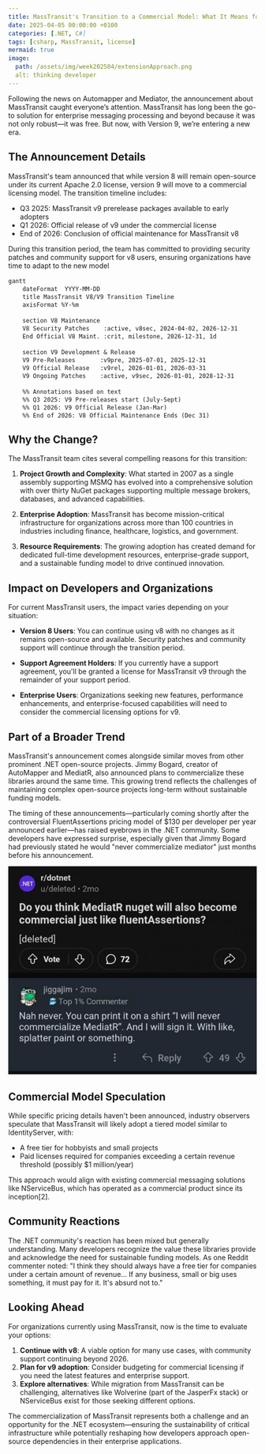 ```yaml
---
title: MassTransit's Transition to a Commercial Model: What It Means for .NET Developers
date: 2025-04-05 00:00:00 +0100  
categories: [.NET, C#]  
tags: [csharp, MassTransit, license]  
mermaid: true
image:  
  path: /assets/img/week202504/extensionApproach.png  
  alt: thinking developer
---
```


Following the news on Automapper and Mediator, the announcement about MassTransit caught everyone’s attention. MassTransit has long been the go-to solution for enterprise messaging processing and beyond because it was not only robust—it was free. But now, with Version 9, we’re entering a new era.
## The Announcement Details

MassTransit's team announced that while version 8 will remain open-source under its current Apache 2.0 license, version 9 will move to a commercial licensing model. The transition timeline includes:

- Q3 2025: MassTransit v9 prerelease packages available to early adopters
- Q1 2026: Official release of v9 under the commercial license
- End of 2026: Conclusion of official maintenance for MassTransit v8

During this transition period, the team has committed to providing security patches and community support for v8 users, ensuring organizations have time to adapt to the new model

```mermaid
gantt
    dateFormat  YYYY-MM-DD
    title MassTransit V8/V9 Transition Timeline
    axisFormat %Y-%m

    section V8 Maintenance
    V8 Security Patches    :active, v8sec, 2024-04-02, 2026-12-31
    End Official V8 Maint. :crit, milestone, 2026-12-31, 1d

    section V9 Development & Release
    V9 Pre-Releases       :v9pre, 2025-07-01, 2025-12-31
    V9 Official Release   :v9rel, 2026-01-01, 2026-03-31
    V9 Ongoing Patches    :active, v9sec, 2026-01-01, 2028-12-31

    %% Annotations based on text
    %% Q3 2025: V9 Pre-releases start (July-Sept)
    %% Q1 2026: V9 Official Release (Jan-Mar)
    %% End of 2026: V8 Official Maintenance Ends (Dec 31)
```

## Why the Change?

The MassTransit team cites several compelling reasons for this transition:

1. **Project Growth and Complexity**: What started in 2007 as a single assembly supporting MSMQ has evolved into a comprehensive solution with over thirty NuGet packages supporting multiple message brokers, databases, and advanced capabilities.

2. **Enterprise Adoption**: MassTransit has become mission-critical infrastructure for organizations across more than 100 countries in industries including finance, healthcare, logistics, and government.

3. **Resource Requirements**: The growing adoption has created demand for dedicated full-time development resources, enterprise-grade support, and a sustainable funding model to drive continued innovation.

## Impact on Developers and Organizations

For current MassTransit users, the impact varies depending on your situation:

- **Version 8 Users**: You can continue using v8 with no changes as it remains open-source and available. Security patches and community support will continue through the transition period.

- **Support Agreement Holders**: If you currently have a support agreement, you'll be granted a license for MassTransit v9 through the remainder of your support period.

- **Enterprise Users**: Organizations seeking new features, performance enhancements, and enterprise-focused capabilities will need to consider the commercial licensing options for v9.

## Part of a Broader Trend

MassTransit's announcement comes alongside similar moves from other prominent .NET open-source projects. Jimmy Bogard, creator of AutoMapper and MediatR, also announced plans to commercialize these libraries around the same time. This growing trend reflects the challenges of maintaining complex open-source projects long-term without sustainable funding models.

The timing of these announcements—particularly coming shortly after the controversial FluentAssertions pricing model of $130 per developer per year announced earlier—has raised eyebrows in the .NET community. Some developers have expressed surprise, especially given that Jimmy Bogard had previously stated he would "never commercialize mediator" just months before his announcement.

![Jimmy post](/assets/img/week202504/jimmyNever.jpg)

## Commercial Model Speculation

While specific pricing details haven't been announced, industry observers speculate that MassTransit will likely adopt a tiered model similar to IdentityServer, with:

- A free tier for hobbyists and small projects
- Paid licenses required for companies exceeding a certain revenue threshold (possibly $1 million/year)

This approach would align with existing commercial messaging solutions like NServiceBus, which has operated as a commercial product since its inception[2].

## Community Reactions

The .NET community's reaction has been mixed but generally understanding. Many developers recognize the value these libraries provide and acknowledge the need for sustainable funding models. As one Reddit commenter noted: "I think they should always have a free tier for companies under a certain amount of revenue... If any business, small or big uses something, it must pay for it. It's absurd not to."

## Looking Ahead

For organizations currently using MassTransit, now is the time to evaluate your options:

1. **Continue with v8**: A viable option for many use cases, with community support continuing beyond 2026.
2. **Plan for v9 adoption**: Consider budgeting for commercial licensing if you need the latest features and enterprise support.
3. **Explore alternatives**: While migration from MassTransit can be challenging, alternatives like Wolverine (part of the JasperFx stack) or NServiceBus exist for those seeking different options.

The commercialization of MassTransit represents both a challenge and an opportunity for the .NET ecosystem—ensuring the sustainability of critical infrastructure while potentially reshaping how developers approach open-source dependencies in their enterprise applications.
